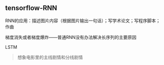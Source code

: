 ## tensorflow-RNN

RNN的应用：描述图片内容（根据图片输出一句话）；写学术论文；写程序脚本；作曲

梯度消失或者梯度爆炸——普通RNN没有办法解决长序列的主要原因

LSTM

> 想象电影里的主线剧情和分线剧情